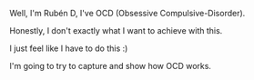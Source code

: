 Well, I'm Rubén D, I've OCD (Obsessive Compulsive-Disorder).

Honestly, I don't exactly what I want to achieve with this.

I just feel like I have to do this :)

I'm going to try to capture and show how OCD works.
